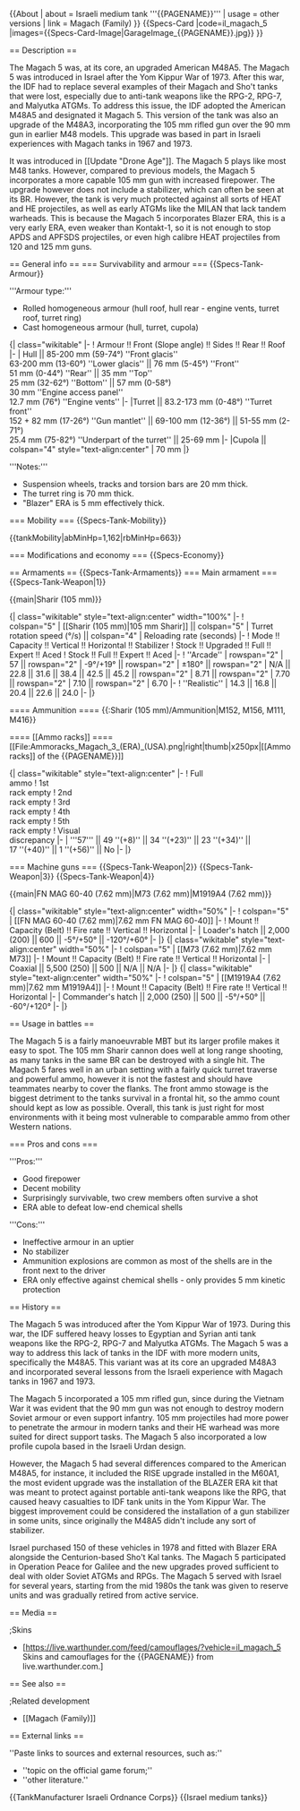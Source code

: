 {{About
| about = Israeli medium tank '''{{PAGENAME}}'''
| usage = other versions
| link = Magach (Family)
}}
{{Specs-Card
|code=il_magach_5
|images={{Specs-Card-Image|GarageImage_{{PAGENAME}}.jpg}}
}}

== Description ==
<!-- ''In the description, the first part should be about the history of the creation and combat usage of the vehicle, as well as its key features. In the second part, tell the reader about the ground vehicle in the game. Insert a screenshot of the vehicle, so that if the novice player does not remember the vehicle by name, he will immediately understand what kind of vehicle the article is talking about.'' -->
The Magach 5 was, at its core, an upgraded American M48A5. The Magach 5 was introduced in Israel after the Yom Kippur War of 1973. After this war, the IDF had to replace several examples of their Magach and Sho't tanks that were lost, especially due to anti-tank weapons like the RPG-2, RPG-7, and Malyutka ATGMs. To address this issue, the IDF adopted the American M48A5 and designated it Magach 5. This version of the tank was also an upgrade of the M48A3, incorporating the 105 mm rifled gun over the 90 mm gun in earlier M48 models. This upgrade was based in part in Israeli experiences with Magach tanks in 1967 and 1973.

It was introduced in [[Update "Drone Age"]]. The Magach 5 plays like most M48 tanks. However, compared to previous models, the Magach 5 incorporates a more capable 105 mm gun with increased firepower. The upgrade however does not include a stabilizer, which can often be seen at its BR. However, the tank is very much protected against all sorts of HEAT and HE projectiles, as well as early ATGMs like the MILAN that lack tandem warheads. This is because the Magach 5 incorporates Blazer ERA, this is a very early ERA, even weaker than Kontakt-1, so it is not enough to stop APDS and APFSDS projectiles, or even high calibre HEAT projectiles from 120 and 125 mm guns.

== General info ==
=== Survivability and armour ===
{{Specs-Tank-Armour}}
<!-- ''Describe armour protection. Note the most well protected and key weak areas. Appreciate the layout of modules as well as the number and location of crew members. Is the level of armour protection sufficient, is the placement of modules helpful for survival in combat? If necessary use a visual template to indicate the most secure and weak zones of the armour.'' -->'''Armour type:''' <!-- The types of armour present on the vehicle and their general locations -->
<!-- Example: * Rolled homogeneous armour (Front, Side, Rear, Hull roof)
* Cast homogeneous armour (Turret, Transmission area) -->

* Rolled homogeneous armour (hull roof, hull rear - engine vents, turret roof, turret ring)
* Cast homogeneous armour (hull, turret, cupola)

{| class="wikitable"
|-
! Armour !! Front (Slope angle) !! Sides !! Rear !! Roof
|-
| Hull || 85-200 mm (59-74°) ''Front glacis'' <br> 63-200 mm (13-60°) ''Lower glacis'' || 76 mm (5-45°) ''Front'' <br> 51 mm (0-44°) ''Rear'' || 35 mm ''Top'' <br> 25 mm (32-62°) ''Bottom'' || 57 mm (0-58°) <br> 30 mm ''Engine access panel'' <br> 12.7 mm (76°) ''Engine vents''
|-
|Turret || 83.2-173 mm (0-48°) ''Turret front'' <br> 152 + 82 mm (17-26°) ''Gun mantlet'' || 69-100 mm (12-36°) || 51-55 mm (2-71°) <br> 25.4 mm (75-82°) ''Underpart of the turret'' || 25-69 mm
|-
|Cupola || colspan="4" style="text-align:center" | 70 mm
|}

'''Notes:''' <!-- Any additional notes which the user needs to be aware of -->
<!-- Example: * Suspension wheels are 20 mm thick, tracks are 30 mm thick, and torsion bars are 60 mm thick. -->

* Suspension wheels, tracks and torsion bars are 20 mm thick.
* The turret ring is 70 mm thick.
* "Blazer" ERA is 5 mm effectively thick.

=== Mobility ===
{{Specs-Tank-Mobility}}
<!-- ''Write about the mobility of the ground vehicle. Estimate the specific power and manoeuvrability, as well as the maximum speed forwards and backwards.'' -->

{{tankMobility|abMinHp=1,162|rbMinHp=663}}

=== Modifications and economy ===
{{Specs-Economy}}

== Armaments ==
{{Specs-Tank-Armaments}}
=== Main armament ===
{{Specs-Tank-Weapon|1}}
<!-- ''Give the reader information about the characteristics of the main gun. Assess its effectiveness in a battle based on the reloading speed, ballistics and the power of shells. Do not forget about the flexibility of the fire, that is how quickly the cannon can be aimed at the target, open fire on it and aim at another enemy. Add a link to the main article on the gun: <code><nowiki>{{main|Name of the weapon}}</nowiki></code>. Describe in general terms the ammunition available for the main gun. Give advice on how to use them and how to fill the ammunition storage.'' -->
{{main|Sharir (105 mm)}}

{| class="wikitable" style="text-align:center" width="100%"
|-
! colspan="5" | [[Sharir (105 mm)|105 mm Sharir]] || colspan="5" | Turret rotation speed (°/s) || colspan="4" | Reloading rate (seconds)
|-
! Mode !! Capacity !! Vertical !! Horizontal !! Stabilizer
! Stock !! Upgraded !! Full !! Expert !! Aced
! Stock !! Full !! Expert !! Aced
|-
! ''Arcade''
| rowspan="2" | 57 || rowspan="2" | -9°/+19° || rowspan="2" | ±180° || rowspan="2" | N/A || 22.8 || 31.6 || 38.4 || 42.5 || 45.2 || rowspan="2" | 8.71 || rowspan="2" | 7.70 || rowspan="2" | 7.10 || rowspan="2" | 6.70
|-
! ''Realistic''
| 14.3 || 16.8 || 20.4 || 22.6 || 24.0
|-
|}

==== Ammunition ====
{{:Sharir (105 mm)/Ammunition|M152, M156, M111, M416}}

==== [[Ammo racks]] ====
[[File:Ammoracks_Magach_3_(ERA)_(USA).png|right|thumb|x250px|[[Ammo racks]] of the {{PAGENAME}}]]
<!-- '''Last updated: 2.19.0.78''' -->
{| class="wikitable" style="text-align:center"
|-
! Full<br>ammo
! 1st<br>rack empty
! 2nd<br>rack empty
! 3rd<br>rack empty
! 4th<br>rack empty
! 5th<br>rack empty
! Visual<br>discrepancy
|-
| '''57''' || 49&nbsp;''(+8)'' || 34&nbsp;''(+23)'' || 23&nbsp;''(+34)'' || 17&nbsp;''(+40)'' || 1&nbsp;''(+56)'' || No
|-
|}

=== Machine guns ===
{{Specs-Tank-Weapon|2}}
{{Specs-Tank-Weapon|3}}
{{Specs-Tank-Weapon|4}}
<!-- ''Offensive and anti-aircraft machine guns not only allow you to fight some aircraft but also are effective against lightly armoured vehicles. Evaluate machine guns and give recommendations on its use.'' -->
{{main|FN MAG 60-40 (7.62 mm)|M73 (7.62 mm)|M1919A4 (7.62 mm)}}

{| class="wikitable" style="text-align:center" width="50%"
|-
! colspan="5" | [[FN MAG 60-40 (7.62 mm)|7.62 mm FN MAG 60-40]]
|-
! Mount !! Capacity (Belt) !! Fire rate !! Vertical !! Horizontal
|-
| Loader's hatch || 2,000 (200) || 600 || -5°/+50° || -120°/+60°
|-
|}
{| class="wikitable" style="text-align:center" width="50%"
|-
! colspan="5" | [[M73 (7.62 mm)|7.62 mm M73]]
|-
! Mount !! Capacity (Belt) !! Fire rate !! Vertical !! Horizontal
|-
| Coaxial || 5,500 (250) || 500 || N/A || N/A
|-
|}
{| class="wikitable" style="text-align:center" width="50%"
|-
! colspan="5" | [[M1919A4 (7.62 mm)|7.62 mm M1919A4]]
|-
! Mount !! Capacity (Belt) !! Fire rate !! Vertical !! Horizontal
|-
| Commander's hatch || 2,000 (250) || 500 || -5°/+50° || -60°/+120°
|-
|}

== Usage in battles ==
<!-- ''Describe the tactics of playing in the vehicle, the features of using vehicles in the team and advice on tactics. Refrain from creating a "guide" - do not impose a single point of view but instead give the reader food for thought. Describe the most dangerous enemies and give recommendations on fighting them. If necessary, note the specifics of the game in different modes (AB, RB, SB).'' -->
The Magach 5 is a fairly manoeuvrable MBT but its larger profile makes it easy to spot. The 105 mm Sharir cannon does well at long range shooting, as many tanks in the same BR can be destroyed with a single hit. The Magach 5 fares well in an urban setting with a fairly quick turret traverse and powerful ammo, however it is not the fastest and should have teammates nearby to cover the flanks. The front ammo stowage is the biggest detriment to the tanks survival in a frontal hit, so the ammo count should kept as low as possible. Overall, this tank is just right for most environments with it being most vulnerable to comparable ammo from other Western nations.

=== Pros and cons ===
<!-- ''Summarise and briefly evaluate the vehicle in terms of its characteristics and combat effectiveness. Mark its pros and cons in a bulleted list. Try not to use more than 6 points for each of the characteristics. Avoid using categorical definitions such as "bad", "good" and the like - use substitutions with softer forms such as "inadequate" and "effective".'' -->

'''Pros:'''

* Good firepower
* Decent mobility
* Surprisingly survivable, two crew members often survive a shot
* ERA able to defeat low-end chemical shells

'''Cons:'''

* Ineffective armour in an uptier
* No stabilizer
* Ammunition explosions are common as most of the shells are in the front next to the driver
* ERA only effective against chemical shells - only provides 5 mm kinetic protection

== History ==
<!-- ''Describe the history of the creation and combat usage of the vehicle in more detail than in the introduction. If the historical reference turns out to be too long, take it to a separate article, taking a link to the article about the vehicle and adding a block "/History" (example: <nowiki>https://wiki.warthunder.com/(Vehicle-name)/History</nowiki>) and add a link to it here using the <code>main</code> template. Be sure to reference text and sources by using <code><nowiki><ref></ref></nowiki></code>, as well as adding them at the end of the article with <code><nowiki><references /></nowiki></code>. This section may also include the vehicle's dev blog entry (if applicable) and the in-game encyclopedia description (under <code><nowiki>=== In-game description ===</nowiki></code>, also if applicable).'' -->
The Magach 5 was introduced after the Yom Kippur War of 1973. During this war, the IDF suffered heavy losses to Egyptian and Syrian anti tank weapons like the RPG-2, RPG-7 and Malyutka ATGMs. The Magach 5 was a way to address this lack of tanks in the IDF with more modern units, specifically the M48A5. This variant was at its core an upgraded M48A3 and incorporated several lessons from the Israeli experience with Magach tanks in 1967 and 1973.

The Magach 5 incorporated a 105 mm rifled gun, since during the Vietnam War it was evident that the 90 mm gun was not enough to destroy modern Soviet armour or even support infantry. 105 mm projectiles had more power to penetrate the armour in modern tanks and their HE warhead was more suited for direct support tasks. The Magach 5 also incorporated a low profile cupola based in the Israeli Urdan design.

However, the Magach 5 had several differences compared to the American M48A5, for instance, it included the RISE upgrade installed in the M60A1, the most evident upgrade was the installation of the BLAZER ERA kit that was meant to protect against portable anti-tank weapons like the RPG, that caused heavy casualties to IDF tank units in the Yom Kippur War. The biggest improvement could be considered the installation of a gun stabilizer in some units, since originally the M48A5 didn't include any sort of stabilizer.

Israel purchased 150 of these vehicles in 1978 and fitted with Blazer ERA alongside the Centurion-based Sho't Kal tanks. The Magach 5 participated in Operation Peace for Galilee and the new upgrades proved sufficient to deal with older Soviet ATGMs and RPGs. The Magach 5 served with Israel for several years, starting from the mid 1980s the tank was given to reserve units and was gradually retired from active service.

== Media ==
<!-- ''Excellent additions to the article would be video guides, screenshots from the game, and photos.'' -->

;Skins

* [https://live.warthunder.com/feed/camouflages/?vehicle=il_magach_5 Skins and camouflages for the {{PAGENAME}} from live.warthunder.com.]

== See also ==
<!-- ''Links to the articles on the War Thunder Wiki that you think will be useful for the reader, for example:''
* ''reference to the series of the vehicles;''
* ''links to approximate analogues of other nations and research trees.'' -->

;Related development

* [[Magach (Family)]]

== External links ==
<!-- ''Paste links to sources and external resources, such as:''
* ''topic on the official game forum;''
* ''other literature.'' -->
''Paste links to sources and external resources, such as:''

* ''topic on the official game forum;''
* ''other literature.''

{{TankManufacturer Israeli Ordnance Corps}}
{{Israel medium tanks}}